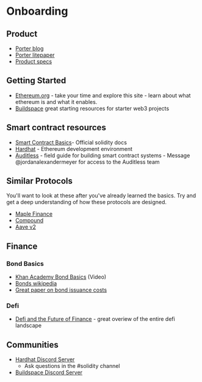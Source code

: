 # Onboarding

## Product

- [Porter blog](https://blog.porter.finance)
- [Porter litepaper](https://github.com/porter-finance/litepaper)
- [Product specs](https://porter-finance.gitbook.io/product)

## Getting Started
- [Ethereum.org](https://ethereum.org/en/what-is-ethereum/) - take your time and explore this site - learn about what ethereum is and what it enables. 
- [Buildspace](https://buildspace.so/) great starting resources for starter web3 projects

## Smart contract resources
- [Smart Contract Basics](https://docs.soliditylang.org/en/v0.8.11/introduction-to-smart-contracts.html)- Official solidity docs 
- [Hardhat](https://github.com/nomiclabs/hardhat) - Ethereum development environment
- [Auditless](https://www.auditless.com/codex) - field guide for building smart contract systems - Message @jordanalexandermeyer for access to the Auditless team

## Similar Protocols
You'll want to look at these after you've already learned the basics. Try and get a deep understanding of how these protocols are designed. 
- [Maple Finance](https://github.com/maple-labs/maple-core/wiki/Smart-Contract-Architecture)
- [Compound](https://compound.finance/docs/ctokens) 
- [Aave v2](https://docs.aave.com/developers/the-core-protocol/protocol-overview)


## Finance
### Bond Basics 
- [Khan Academy Bond Basics](https://www.khanacademy.org/economics-finance-domain/ap-macroeconomics/ap-financial-sector/financial-assets-ap/v/introduction-to-bonds) (Video)
- [Bonds wikipedia](https://www.bogleheads.org/wiki/Bond_basics)
- [Great paper on bond issuance costs](https://belonging.berkeley.edu/sites/default/files/haasinstituterefundamerica_doublybound_cost_of_issuingbonds_publish.pdf)
### Defi
- [Defi and the Future of Finance](https://docs.google.com/document/d/1RvlA-J_D-p-mwrcaHaZrbleguUhPlio2kX2eWAqr5oc/edit) - great overiew of the entire defi landscape

## Communities

- [Hardhat Discord Server](https://discord.com/invite/TETZs2KK4k)
  - Ask questions in the #solidity channel
- [Buildspace Discord Server](https://discord.com/invite/vPmqZqgpsS)

